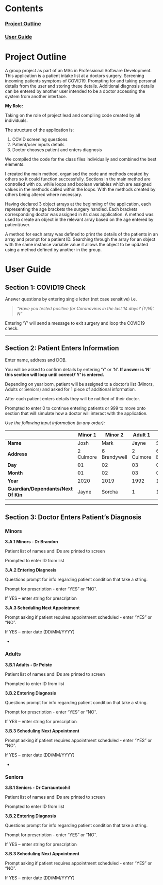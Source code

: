 # Contents
### [Project Outline](#-project-outline)
### [User Guide](#-user-guide)

# Project Outline

A group project as part of an MSc in Professional Software Development. This application is a patient intake list at a doctors surgery. Screening incoming patients symptons of COVID19. Prompting for and taking personal details from the user and storing these details. Additional diagnosis details can be entered by another user intended to be a doctor accessing the system from another interface.

**My Role:**

Taking on the role of project lead and compiling code created by all individuals.

The structure of the application is:
1. COVID screening questions
2. Patient/user inputs details
3. Doctor chooses patient  and enters diagnosis

We compiled the code for the class files individually and combined the best elements.

I created the main method, organised the code and methods created by others so it could function successfully. Sections in the main method are controlled with do..while loops and boolean variables which are assigned values in the methods called within the loops. With the methods created by others being altered where necessary.

Having declared 3 object arrays at the beginning of the application, each representing the age brackets the surgery handled. Each brackets corresponding doctor was assigned in its class application. A method was used to create an object in the relevant array based on the age entered by patient/user.

A method for each array was defined to print the details of the patients in an array and prompt for a patient ID. Searching through the array for an object with the same instance variable value it allows the object to be updated using a method defined by another in the group.


# User Guide

## Section 1: COVID19 Check

Answer questions by entering single letter (not case sensitive) i.e.

>*“Have you tested positive for Coronavirus in the last 14 days? (Y/N): N”*

Entering ‘Y’ will send a message to exit surgery and loop the COVID19 check.

---

## Section 2: Patient Enters Information

Enter name, address and DOB.

You will be asked to confirm details by entering ‘Y’ or ‘N’. **If answer is ‘N’ this section will loop until correct/'Y' is entered.**

Depending on year born, patient will be assigned to a doctor’s list (Minors, Adults or Seniors) and asked for 1 piece of additional information.

After each patient enters details they will be notified of their doctor.

Prompted to enter 0 to continue entering patients or 999 to move onto section that will simulate how a doctor will interact with the application.

*Use the following input information (in any order):*

|   | Minor 1 | Minor 2 | Adult 1 | Adult 2 | Senior 1 | Senior 2 |
| - | --------| ------- | ------- | ------- | -------- | -------- |
| **Name** | Josh | Mark |  Jayne | Sorcha | John | Susanne |
| **Address** | 2 Culmore | 6 Brandywell | 2 Culmore | 6 Brandywell | 5 Waterside | 5 Waterside |
| **Day** | 01 | 02 | 03 | 04 | 05 | 06 |
| **Month** | 01 | 02 | 03 | 04 | 05 | 06 |
| **Year** | 2020 | 2019 | 1992 | 1991 | 1950 | 1951 |
| **Guardian/Dependants/Next Of Kin** | Jayne | Sorcha | 1 | 1 | Jayne | Sorcha |

---

## Section 3: Doctor Enters Patient’s Diagnosis

### Minors
**3.A.1 Minors - Dr Brandon**

Patient list of names and IDs are printed to screen

Prompted to enter ID from list

**3.A.2 Entering Diagnosis**

Questions prompt for info regarding patient condition that take a string.

Prompt for prescription - enter “YES” or “NO”.

If YES – enter string for prescription


**3.A.3 Scheduling Next Appointment**

Prompt asking if patient requires appointment scheduled - enter “YES” or “NO”.

If YES – enter date (DD/MM/YYYY)

-

### Adults

**3.B.1 Adults - Dr Peiste**

Patient list of names and IDs are printed to screen

Prompted to enter ID from list

**3.B.2 Entering Diagnosis**

Questions prompt for info regarding patient condition that take a string.

Prompt for prescription - enter “YES” or “NO”.

If YES – enter string for prescription

**3.B.3 Scheduling Next Appointment**

Prompt asking if patient requires appointment scheduled - enter “YES” or “NO”.

If YES – enter date (DD/MM/YYYY)

-

### Seniors

**3.B.1 Seniors - Dr Carrauntoohil**

Patient list of names and IDs are printed to screen

Prompted to enter ID from list

**3.B.2 Entering Diagnosis**

Questions prompt for info regarding patient condition that take a string.

Prompt for prescription - enter “YES” or “NO”.

If YES – enter string for prescription

**3.B.3 Scheduling Next Appointment**

Prompt asking if patient requires appointment scheduled - enter “YES” or “NO”.

If YES – enter date (DD/MM/YYYY)
